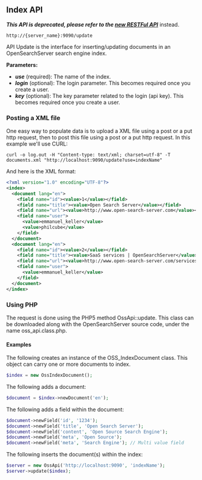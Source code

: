 ## Index API

_**This API is deprecated, please refer to the [new RESTFul API](../api_v2/README.html)**_ instead.

    http://{server_name}:9090/update

API Update is the interface for inserting/updating documents in an OpenSearchServer search engine index.

**Parameters:**
- _**use**_ (required): The name of the index.
- _**login**_ (optional): The login parameter. This becomes required once you create a user.
- _**key**_ (optional): The key parameter related to the login (api key). This becomes required once you create a user.


### Posting a XML file

One easy way to populate data is to upload a XML file using a post or a put http request, then to post this file using a post or a put http request.
In this example we'll use CURL:

    curl -o log.out -H "Content-type: text/xml; charset=utf-8" -T documents.xml "http://localhost:9090/update?use=indexName"
    
And here is the XML format:

```xml
<?xml version="1.0" encoding="UTF-8"?>
<index>
  <document lang="en">
    <field name="id"><value>1</value></field>
    <field name="title"><value>Open Search Server</value></field>
    <field name="url"><value>http://www.open-search-server.com</value></field>
    <field name="user">
      <value>emmanuel_keller</value>
      <value>philcube</value>
    </field>
  </document>
  <document lang="en">
    <field name="id"><value>2</value></field>
    <field name="title"><value>SaaS services | OpenSearchServer</value></field>
    <field name="url"><value>http://www.open-search-server.com/services/saas_services</value></field>
    <field name="user">
      <value>emmanuel_keller</value>
    </field>
  </document>
</index>
```

### Using PHP

The request is done using the PHP5 method OssApi::update. This class can be downloaded along with the OpenSearchServer source code, under the name oss_api.class.php.


#### Examples

The following creates an instance of the OSS_IndexDocument class. This object can carry one or more documents to index.

```php
$index = new OssIndexDocument();
```

The following adds a document:

```php
$document = $index->newDocument('en');
```

The following adds a field within the document:

```php
$document->newField('id', '1234');
$document->newField('title', 'Open Search Server');
$document->newField('content', 'Open Source Search Engine');
$document->newField('meta', 'Open Source');
$document->newField('meta', 'Search Engine'); // Multi value field
```

The following inserts the document(s) within the index:

```php
$server = new OssApi('http://localhost:9090', 'indexName');
$server->update($index);
```
